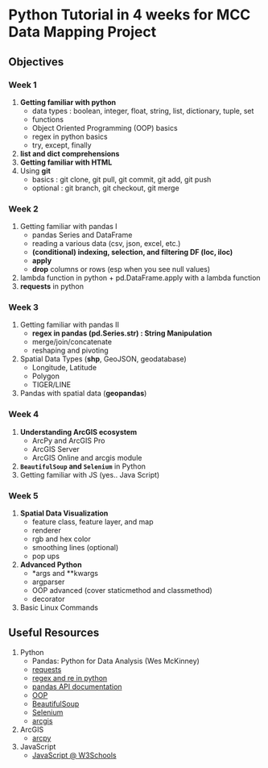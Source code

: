 # Python Tutorial in 4 weeks for MCC Data Mapping Project

## Objectives

### Week 1
1. **Getting familiar with python**
   * data types : boolean, integer, float, string, list, dictionary, tuple, set
   * functions
   * Object Oriented Programming (OOP) basics
   * regex in python basics
   * try, except, finally
3. **list and dict comprehensions**
4. **Getting familiar with HTML**
5. Using **git** 
   * basics : git clone, git pull, git commit, git add, git push
   * optional : git branch, git checkout, git merge

### Week 2
1. Getting familiar with pandas I
   * pandas Series and DataFrame
   * reading a various data (csv, json, excel, etc.)
   * **(conditional) indexing, selection, and filtering DF (loc, iloc)**
   * **apply**
   * **drop** columns or rows (esp when you see null values)
2. lambda function in python + pd.DataFrame.apply with a lambda function
3. **requests** in python

### Week 3
1. Getting familiar with pandas II
   * **regex in pandas (pd.Series.str) : String Manipulation**
   * merge/join/concatenate
   * reshaping and pivoting
2. Spatial Data Types (**shp**, GeoJSON, geodatabase)
   * Longitude, Latitude
   * Polygon
   * TIGER/LINE
4. Pandas with spatial data (**geopandas**)

### Week 4
1. **Understanding ArcGIS ecosystem**
   * ArcPy and ArcGIS Pro
   * ArcGIS Server
   * ArcGIS Online and arcgis module
2. **`BeautifulSoup` and `Selenium`** in Python 
3. Getting familiar with JS (yes.. Java Script)

### Week 5
1. **Spatial Data Visualization**
   * feature class, feature layer, and map
   * renderer
   * rgb and hex color
   * smoothing lines (optional)
   * pop ups
2. **Advanced Python**
   * \*args and \*\*kwargs
   * argparser
   * OOP advanced (cover staticmethod and classmethod)
   * decorator
3. Basic Linux Commands

## Useful Resources
1. Python
   * Pandas: Python for Data Analysis (Wes McKinney)
   * [requests](https://www.w3schools.com/python/module_requests.asp)
   * [regex and re in python](https://www.w3schools.com/python/python_regex.asp)
   * [pandas API documentation](https://pandas.pydata.org/docs/reference/index.html)
   * [OOP](https://www.w3schools.com/python/python_classes.asp)
   * [BeautifulSoup](https://beautiful-soup-4.readthedocs.io/en/latest/)
   * [Selenium](https://selenium-python.readthedocs.io/)
   * [arcgis](https://developers.arcgis.com/python/)
2. ArcGIS
   * [arcpy](https://pro.arcgis.com/en/pro-app/2.8/arcpy/get-started/what-is-arcpy-.htm)
3. JavaScript
   * [JavaScript @ W3Schools](https://www.w3schools.com/js/)

